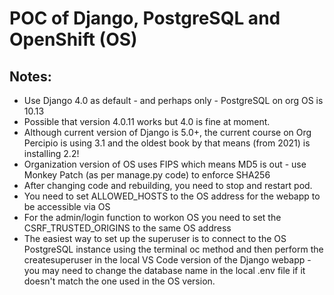 # POC of Django, PostgreSQL and OpenShift (OS)

## Notes:
- Use Django 4.0 as default - and perhaps only - PostgreSQL on org OS is 10.13
- Possible that version 4.0.11 works but 4.0 is fine at moment.
- Although current version of Django is 5.0+, the current course on Org Percipio is using 3.1 and the oldest book by that means (from 2021) is installing 2.2!
- Organization version of OS uses FIPS which means MD5 is out - use Monkey Patch (as per manage.py code) to enforce SHA256
- After changing code and rebuilding, you need to stop and restart pod.
- You need to set ALLOWED_HOSTS to the OS address for the webapp to be accessible via OS
- For the admin/login function to workon OS you need to set the CSRF_TRUSTED_ORIGINS to the same OS address
- The easiest way to set up the superuser is to connect to the OS PostgreSQL instance using the terminal oc method and then perform the createsuperuser in the local VS Code version of the Django webapp - you may need to change the database name in the local .env file if it doesn't match the one used in the OS version.
